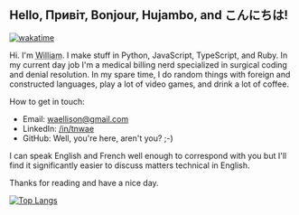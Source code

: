 ## Hello, Привіт, Bonjour, Hujambo, and こんにちは!

[![wakatime](https://wakatime.com/badge/user/62146264-46d8-409a-ad9c-4985239bff70.svg)](https://wakatime.com/@62146264-46d8-409a-ad9c-4985239bff70)

Hi.  I'm <abbr title='pronouns: he/him/his'>William</abbr>.  I make stuff in Python, JavaScript, TypeScript, and Ruby.  In my current day job I'm a medical billing nerd specialized in surgical coding and denial resolution.  In my spare time, I do random things with foreign and constructed languages, play a lot of video games, and drink a lot of coffee.

How to get in touch:

- Email: <waellison@gmail.com>
- LinkedIn: [/in/tnwae](https://linkedin.com/in/tnwae)
- GitHub: Well, you're here, aren't you? ;-)

I can speak English and French well enough to correspond with you but I'll find it significantly easier to discuss matters technical in English.

Thanks for reading and have a nice day.

[![Top Langs](https://github-readme-stats.vercel.app/api/top-langs/?username=waellison&theme=darks&hide=html,css,tex&layout=compact)](https://github.com/anuraghazra/github-readme-stats)
